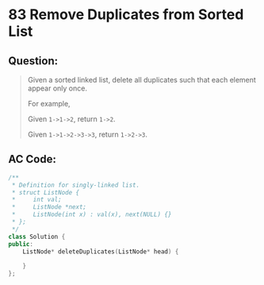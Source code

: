 # 83 Remove Duplicates from Sorted List

## Question:

> Given a sorted linked list, delete all duplicates such that each element appear only once.
> 
> For example,
>
> Given ```1->1->2```, return ```1->2```.
>
> Given ```1->1->2->3->3```, return ```1->2->3```.

## AC Code:

``` c++
/**
 * Definition for singly-linked list.
 * struct ListNode {
 *     int val;
 *     ListNode *next;
 *     ListNode(int x) : val(x), next(NULL) {}
 * };
 */
class Solution {
public:
    ListNode* deleteDuplicates(ListNode* head) {
        
    }
};
```
